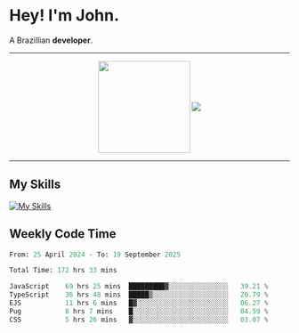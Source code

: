 # Hey! I'm John.

A Brazillian **developer**.

---

<p align="center">
  <img align="center" src="https://github-readme-stats.vercel.app/api?username=joaoiacillo&show_icons=true&locale=en" height="165" />
  <img align="center" src="https://github-readme-stats.vercel.app/api/top-langs/?username=anuraghazra&layout=compact" />
</p>

---

## My Skills

[![My Skills](https://skillicons.dev/icons?i=js,html,css,bootstrap,py,mysql,bash,linux,git,github,vscode,gamemakerstudio)](https://skillicons.dev)

## Weekly Code Time

<!--START_SECTION:waka-->

```python
From: 25 April 2024 - To: 19 September 2025

Total Time: 172 hrs 33 mins

JavaScript    69 hrs 25 mins  █████████▓░░░░░░░░░░░░░░░   39.21 %
TypeScript    36 hrs 48 mins  █████▒░░░░░░░░░░░░░░░░░░░   20.79 %
EJS           11 hrs 6 mins   █▓░░░░░░░░░░░░░░░░░░░░░░░   06.27 %
Pug           8 hrs 7 mins    █░░░░░░░░░░░░░░░░░░░░░░░░   04.59 %
CSS           5 hrs 26 mins   ▓░░░░░░░░░░░░░░░░░░░░░░░░   03.07 %
```

<!--END_SECTION:waka-->
